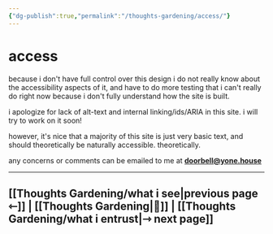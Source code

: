 ```yaml
---
{"dg-publish":true,"permalink":"/thoughts-gardening/access/"}
---
```


# access

because i don't have full control over this design i do not really know about the accessibility aspects of it, and have to do more testing that i can't really do right now because i don't fully understand how the site is built.

i apologize for lack of alt-text and internal linking/ids/ARIA in this site. i will try to work on it soon!

however, it's nice that a majority of this site is just very basic text, and should theoretically be naturally accessible. theoretically.

any concerns or comments can be emailed to me at **doorbell@yone.house**

---
## [[Thoughts Gardening/what i see\|previous page ⇽]] | [[Thoughts Gardening\|💬]] | [[Thoughts Gardening/what i entrust\|⇾ next page]]